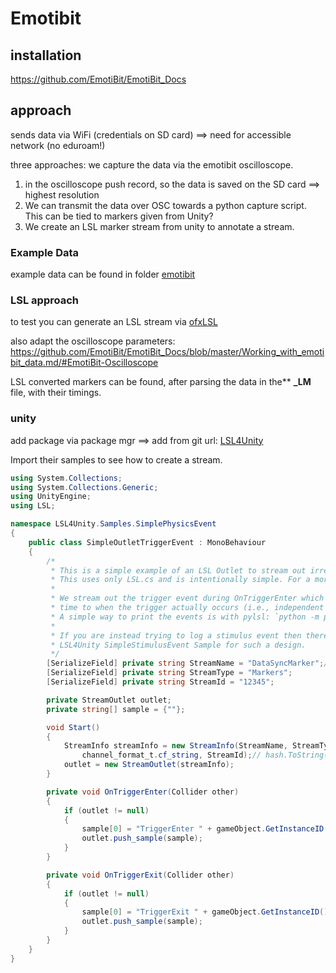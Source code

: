 # Emotibit

## installation

https://github.com/EmotiBit/EmotiBit_Docs

## approach

sends data via WiFi (credentials on SD card) ==> need for accessible network (no eduroam!)

three approaches: we capture the data via the emotibit oscilloscope. 

1. in the oscilloscope push record, so the data is saved on the SD card ==> highest resolution
2. We can transmit the data over OSC towards a python capture script. This can be tied to markers given from Unity?
3. We create an LSL marker stream from unity to annotate a stream.

### Example Data

example data can be found in folder [emotibit](./emotibit/)

### LSL approach

to test you can generate an LSL stream via [ofxLSL](https://github.com/EmotiBit/ofxLSL#example-for-generating-marker-stream)

also adapt the oscilloscope parameters: https://github.com/EmotiBit/EmotiBit_Docs/blob/master/Working_with_emotibit_data.md/#EmotiBit-Oscilloscope 

LSL converted markers can be found, after parsing the data in the** **\_LM** file, with their timings.

### unity

add package via package mgr ==> add from git url: [LSL4Unity](https://github.com/labstreaminglayer/LSL4Unity)

Import their samples to see how to create a stream.

```C#
using System.Collections;
using System.Collections.Generic;
using UnityEngine;
using LSL;

namespace LSL4Unity.Samples.SimplePhysicsEvent
{
    public class SimpleOutletTriggerEvent : MonoBehaviour
    {
        /*
         * This is a simple example of an LSL Outlet to stream out irregular events occurring in Unity.
         * This uses only LSL.cs and is intentionally simple. For a more robust version, see another sample.
         * 
         * We stream out the trigger event during OnTriggerEnter which is, in our opinion, the closest
         * time to when the trigger actually occurs (i.e., independent of its rendering).
         * A simple way to print the events is with pylsl: `python -m pylsl.examples.ReceiveStringMarkers`
         *
         * If you are instead trying to log a stimulus event then there are better options. Please see the 
         * LSL4Unity SimpleStimulusEvent Sample for such a design.
         */
        [SerializeField] private string StreamName = "DataSyncMarker";//LSL4Unity.Samples.SimpleCollisionEvent";
        [SerializeField] private string StreamType = "Markers";
        [SerializeField] private string StreamId = "12345";

        private StreamOutlet outlet;
        private string[] sample = {""};

        void Start()
        {
            StreamInfo streamInfo = new StreamInfo(StreamName, StreamType, 1, LSL.LSL.IRREGULAR_RATE,
                channel_format_t.cf_string, StreamId);// hash.ToString());
            outlet = new StreamOutlet(streamInfo);
        }

        private void OnTriggerEnter(Collider other)
        {
            if (outlet != null)
            {
                sample[0] = "TriggerEnter " + gameObject.GetInstanceID();
                outlet.push_sample(sample);
            }
        }

        private void OnTriggerExit(Collider other)
        {
            if (outlet != null)
            {
                sample[0] = "TriggerExit " + gameObject.GetInstanceID();
                outlet.push_sample(sample);
            }
        }
    }
}
```